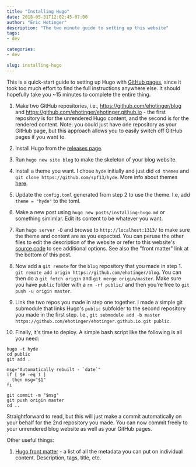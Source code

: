 ```yaml
---
title: "Installing Hugo"
date: 2018-05-31T12:02:45-07:00
author: "Eric Hotinger"
description: "The two minute guide to setting up this website"
tags:
- dev

categories:
- dev

slug: installing-hugo
---
```


This is a quick-start guide to setting up Hugo with [GitHub pages](https://pages.github.com), since it took too much effort to find the full instructions anywhere else. It should hopefully take you ~15 minutes to complete the entire thing.

1. Make two GitHub repositories, i.e., https://github.com/ehotinger/blog and https://github.com/ehotinger/ehotinger.github.io - the first repository is for the unrendered Hugo content, and the second is for the rendered content. Note: you could just have one repository as your GitHub page, but this approach allows you to easily switch off GitHub pages if you want to.

2. Install Hugo from the [releases page](https://github.com/spf13/hugo/releases).

3. Run `hugo new site blog` to make the skeleton of your blog website.

4. Install a theme you want. I chose `hyde` initially and just did `cd themes` and `git clone https://github.com/spf13/hyde`. More info about themes [here](https://gohugo.io/themes/).

5. Update the `config.toml` generated from step 2 to use the theme. I.e, add `theme = "hyde"` to the toml.

6. Make a new post using `hugo new posts/installing-hugo.md` or something simimlar. Edit its content to be whatever you want.

7. Run `hugo server -D` and browse to `http://localhost:1313/` to make sure the theme and content are as you expected. You can peruse the other files to edit the description of the website or refer to this website's [source code](https://github.com/ehotinger/blog) to see additional options. See also the "front matter" link at the bottom of this post.

8. Now add a `git remote` for the `blog` repository that you made in step 1. `git remote add origin https://github.com/ehotinger/blog`. You can then do a `git fetch origin` and `git merge origin/master`. Make sure you have `public` folder with a `rm -rf public/` and then you're free to `git push -u origin master`.

9. Link the two repos you made in step one together. I made a simple git submodule that links Hugo's `public` subfolder to the second repository you made in the first step. I.e., `git submodule add -b master https://github.com/ehotinger/ehotinger.github.io.git public`.

10. Finally, it's time to deploy. A simple bash script like the following is all you need:

```
hugo -t hyde
cd public
git add .

msg="Automatically rebuilt - `date`"
if [ $# -eq 1 ]
  then msg="$1"
fi

git commit -m "$msg"
git push origin master
cd ..
```

Straightforward to read, but this will just make a commit automatically on your behalf for the 2nd repository you made.
You can now commit freely to your unrendered blog website as well as your GitHub pages.

Other useful things:

1. [Hugo front matter](https://gohugo.io/content-management/front-matter/) - a list of all the metadata you can put on individual content. Description, tags, title, etc.
